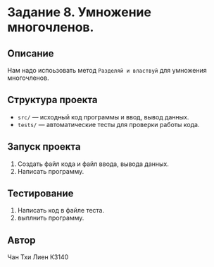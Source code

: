 # Задание 8. Умножение многочленов.
## Описание
Нам надо испоьзовать метод `Разделяй и властвуй` для умножения многочленов.
## Структура проекта
- `src/` — исходный код программы и ввод, вывод данных.
- `tests/` — автоматические тесты для проверки работы кода.
## Запуск проекта
1. Создать файл кода и файл ввода, вывода данных.
2. Написать программу.
## Тестирование
1. Написать код в файле теста.
2. выплнить программу.
## Автор
Чан Тхи Лиен К3140